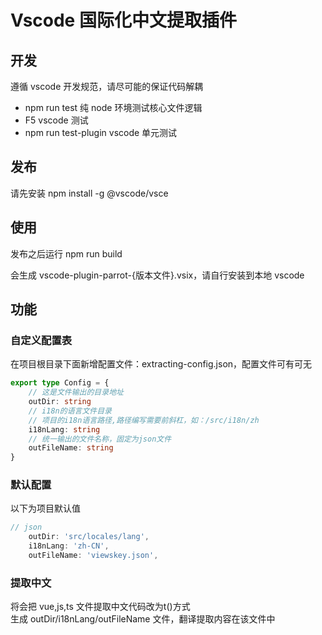 #  Vscode 国际化中文提取插件

## 开发

遵循 vscode 开发规范，请尽可能的保证代码解耦

-   npm run test 纯 node 环境测试核心文件逻辑
-   F5 vscode 测试
-   npm run test-plugin vscode 单元测试

## 发布

请先安装 npm install -g @vscode/vsce

## 使用

发布之后运行 npm run build

会生成 vscode-plugin-parrot-{版本文件}.vsix，请自行安装到本地 vscode

## 功能

### 自定义配置表

在项目根目录下面新增配置文件：extracting-config.json，配置文件可有可无

```typescript
export type Config = {
	// 这是文件输出的目录地址
	outDir: string
	// i18n的语言文件目录
	// 项目的i18n语言路径,路径编写需要前斜杠，如：/src/i18n/zh
	i18nLang: string
	// 统一输出的文件名称，固定为json文件
	outFileName: string
}
```

### 默认配置

以下为项目默认值

```typescript
// json
	outDir: 'src/locales/lang',
	i18nLang: 'zh-CN',
	outFileName: 'viewskey.json',
```


### 提取中文


将会把 vue,js,ts 文件提取中文代码改为t()方式  
生成 outDir/i18nLang/outFileName 文件，翻译提取内容在该文件中
